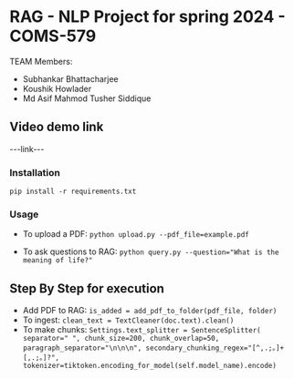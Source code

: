 # RAG - NLP Project for spring 2024 - COMS-579
TEAM Members: 

- Subhankar Bhattacharjee
- Koushik Howlader
- Md Asif Mahmod Tusher Siddique


## Video demo link

---link---

### Installation

`pip install -r requirements.txt`


### Usage

- To upload a PDF: `python upload.py --pdf_file=example.pdf`

- To ask questions to RAG: `python query.py --question="What is the meaning of life?"`


## Step By Step for execution

- Add PDF to RAG: `is_added = add_pdf_to_folder(pdf_file, folder)`
- To ingest: `clean_text = TextCleaner(doc.text).clean()`
- To make chunks: `Settings.text_splitter = SentenceSplitter(
       separator=" ", chunk_size=200, chunk_overlap=50,
       paragraph_separator="\n\n\n",
       secondary_chunking_regex="[^,.;。]+[,.;。]?",
       tokenizer=tiktoken.encoding_for_model(self.model_name).encode)`


